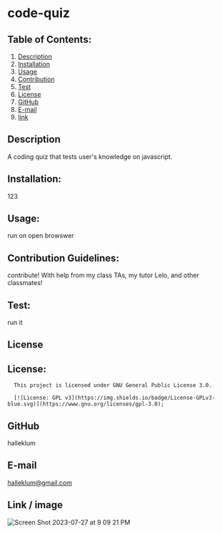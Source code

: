 # code-quiz

## Table of Contents:
1. [Description](#description) 
2. [Installation](#Installation)
3. [Usage](#Usage)  
4. [Contribution](#Contribution)
5. [Test](#Test)
6. [License](#License)
7. [GitHub](#GitHub)
8. [E-mail](#E-mail)
9. [link](#link)

## Description
A coding quiz that tests user's knowledge on javascript.
  
## Installation:
123
  
## Usage:
run on open browswer
  
## Contribution Guidelines:
contribute!
With help from my class TAs, my tutor Lelo, and other classmates!
  
## Test:
run it
  
## License
## License:
      
      This project is licensed under GNU General Public License 3.0.
      
      [![License: GPL v3](https://img.shields.io/badge/License-GPLv3-blue.svg)](https://www.gnu.org/licenses/gpl-3.0);
      
  
## GitHub
halleklum
    
## E-mail
halleklum@gmail.com

## Link / image
![Screen Shot 2023-07-27 at 9 09 21 PM](https://github.com/halleklum/code-quiz/assets/128300265/13702dbc-abfb-414c-a063-a83fe667adab)



